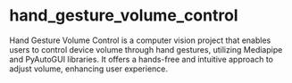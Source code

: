 # hand_gesture_volume_control
Hand Gesture Volume Control is a computer vision project that enables users to control device volume through hand gestures, utilizing Mediapipe and PyAutoGUI libraries. It offers a hands-free and intuitive approach to adjust volume, enhancing user experience.
